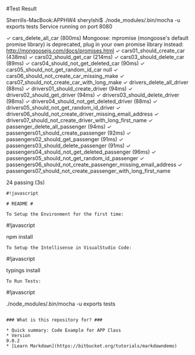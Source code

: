 #Test Result

Sherrills-MacBook:APPHW4 sherylshi$ ./node_modules/.bin/mocha -u exports tests
Service running on port 8080


  ✓ cars_delete_all_car (800ms)
Mongoose: mpromise (mongoose's default promise library) is deprecated, plug in your own promise library instead: http://mongoosejs.com/docs/promises.html
  ✓ cars01_should_create_car (438ms)
  ✓ cars02_should_get_car (214ms)
  ✓ cars03_should_delete_car (89ms)
  ✓ cars04_should_not_get_deleted_car (90ms)
  ✓ cars05_should_not_get_random_id_car
null
  ✓ cars06_should_not_create_car_missing_make
  ✓ cars07_should_not_create_car_with_long_make
  ✓ drivers_delete_all_driver (88ms)
  ✓ drivers01_should_create_driver (94ms)
  ✓ drivers02_should_get_driver (94ms)
  ✓ drivers03_should_delete_driver (98ms)
  ✓ drivers04_should_not_get_deleted_driver (88ms)
  ✓ drivers05_should_not_get_random_id_driver
  ✓ drivers06_should_not_create_driver_missing_email_address
  ✓ drivers07_should_not_create_driver_with_long_first_name
  ✓ passenger_delete_all_passenger (94ms)
  ✓ passengers01_should_create_passenger (92ms)
  ✓ passengers02_should_get_passenger (91ms)
  ✓ passengers03_should_delete_passenger (91ms)
  ✓ passengers04_should_not_get_deleted_passenger (96ms)
  ✓ passengers05_should_not_get_random_id_passenger
  ✓ passengers06_should_not_create_passenger_missing_email_address
  ✓ passengers07_should_not_create_passenger_with_long_first_name

  24 passing (3s)

```
#!javascript

# README # 

To Setup the Environment for the first time:
```
#!javascript

npm install
```
To Setup the Intellisense in VisualStudio Code:
```
#!javascript

typings install
```
To Run Tests:
```
#!javascript

./node_modules/.bin/mocha -u exports tests
```

### What is this repository for? ###

* Quick summary: Code Example for APP Class
* Version
0.0.2
* [Learn Markdown](https://bitbucket.org/tutorials/markdowndemo)

